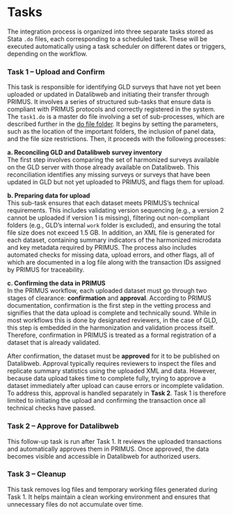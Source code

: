 # Tasks

The integration process is organized into three separate tasks stored as Stata `.do` files, each corresponding to a scheduled task. These will be executed automatically using a task scheduler on different dates or triggers, depending on the workflow. 

### Task 1 – Upload and Confirm

This task is responsible for identifying GLD surveys that have not yet been uploaded or updated in Datalibweb and initiating their transfer through PRIMUS. It involves a series of structured sub-tasks that ensure data is compliant with PRIMUS protocols and correctly registered in the system. The `task1.do` is a master do file involving a set of sub-processes, which are described further in the [do file folder](https://github.com/giofsantos11/gld-1/tree/primus/Support/Z%20-%20GLD%20Ecosystem%20Tools/PRIMUS/Do%20files). It begins by setting the parameters, such as the location of the important folders, the inclusion of panel data, and the file size restrictions. Then, it proceeds with the following processes:

**a. Reconciling GLD and Datalibweb survey inventory**  
The first step involves comparing the set of harmonized surveys available on the GLD server with those already available on Datalibweb. This reconciliation identifies any missing surveys or surveys that have been updated in GLD but not yet uploaded to PRIMUS, and flags them for upload.

**b. Preparing data for upload**  
This sub-task ensures that each dataset meets PRIMUS’s technical requirements. This includes validating version sequencing (e.g., a version 2 cannot be uploaded if version 1 is missing), filtering out non-compliant folders (e.g., GLD’s internal `work` folder is excluded), and ensuring the total file size does not exceed 1.5 GB. In addition, an XML file is generated for each dataset, containing summary indicators of the harmonized microdata and key metadata required by PRIMUS. The process also includes automated checks for missing data, upload errors, and other flags, all of which are documented in a log file along with the transaction IDs assigned by PRIMUS for traceability.

**c. Confirming the data in PRIMUS**  
In the PRIMUS workflow, each uploaded dataset must go through two stages of clearance: **confirmation** and **approval**. According to PRIMUS documentation, confirmation is the first step in the vetting process and signifies that the data upload is complete and technically sound. While in most workflows this is done by designated reviewers, in the case of GLD, this step is embedded in the harmonization and validation process itself. Therefore, confirmation in PRIMUS is treated as a formal registration of a dataset that is already validated.

After confirmation, the dataset must be **approved** for it to be published on Datalibweb. Approval typically requires reviewers to inspect the files and replicate summary statistics using the uploaded XML and data. However, because data upload takes time to complete fully, trying to approve a dataset immediately after upload can cause errors or incomplete validation. To address this, approval is handled separately in **Task 2**. Task 1 is therefore limited to initiating the upload and confirming the transaction once all technical checks have passed.

  
### Task 2 – Approve for Datalibweb 

This follow-up task is run after Task 1. It reviews the uploaded transactions and automatically approves them in PRIMUS. Once approved, the data becomes visible and accessible in Datalibweb for authorized users.
  
### Task 3 – Cleanup 

This task removes log files and temporary working files generated during Task 1. It helps maintain a clean working environment and ensures that unnecessary files do not accumulate over time.
